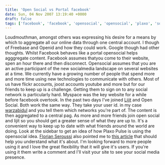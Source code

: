 ```yaml
---
title: 'Open Social vs Portal facebook'
date: Sun, 04 Nov 2007 13:19:40 +0000
draft: false
tags: ['facebook', 'facebook', 'opensocial', 'opensocial', 'plaxo', 'social networking', 'twitter']
---
```


Loudmouthman, amongst others was expressing his desire for a means by which to aggregate all our online data through one central account. I though of Freebase and Openid and how they could work. Google though had other thoughts. Whilst Facebook behaves like a portal opensocial helps agggregate content. Facebook assumes thatyou come to their website, spen an hour there and then disconnect. Opensocial assumes that you are an active participant of the new socialmedia landscape on several websites at a time. We currently have a growing number of people that spend more and more time using new technologies to communicate with others. Most of us have flickr accounts, joost accounts youtube and more but for our friends to keep up is a challenge. Getting them to sign on to any social network is particularly hard. Myspace was the key website for a while before facebook overtook. In the past two days I've joined [Lijit](http://www.lijit.com/users/warzabidul) and Open Social. Both work the same way. They take your user id. in my case [warzabidul](http://www.lijit.com/users/warzabidul) and you tell them which networks you're part of. The content is then aggregated to a central pag. As more and more friends join open social and lijit so you should get a greater sense of what they are up to. It's a convenient way to keep up to date with what friends around the world are doing. Look at the sidebar to get an idea of how Plaxo Pulse is using the opensocial idea. [Florian Seroussi](http://cizake.blogspot.com/) also pointed me to [this article](http://mashable.com/2007/11/02/plaxo-pulse-opensocial/) that should help you understand what it's about. I'm looking forward to more people using it and I love the great flexibility that it will give it's users. If you're using it them write a comment and I'll visit your site to see your social media presence.